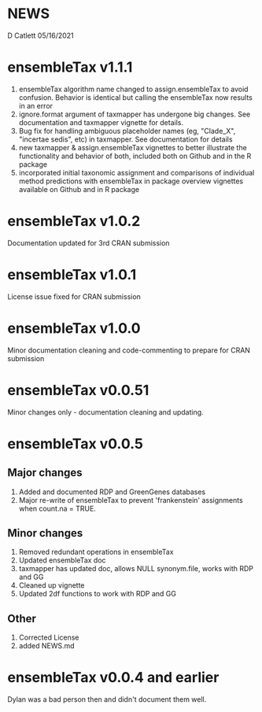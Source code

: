 NEWS
================
D Catlett
05/16/2021

# ensembleTax v1.1.1

1.  ensembleTax algorithm name changed to assign.ensembleTax to avoid confusion. Behavior is identical but calling the ensembleTax now results in an error
2.  ignore.format argument of taxmapper has undergone big changes. See documentation and taxmapper vignette for details.
3.  Bug fix for handling ambiguous placeholder names (eg, "Clade\_X", "incertae sedis", etc) in taxmapper. See documentation for details
4.  new taxmapper & assign.ensembleTax vignettes to better illustrate the functionality and behavior of both, included both on Github and in the R package
5.  incorporated initial taxonomic assignment and comparisons of individual method predictions with ensembleTax in package overview vignettes available on Github and in R package

# ensembleTax v1.0.2

Documentation updated for 3rd CRAN submission

# ensembleTax v1.0.1

License issue fixed for CRAN submission

# ensembleTax v1.0.0

Minor documentation cleaning and code-commenting to prepare for CRAN submission

# ensembleTax v0.0.51

Minor changes only - documentation cleaning and updating.

# ensembleTax v0.0.5

## Major changes

1.  Added and documented RDP and GreenGenes databases
2.  Major re-write of ensembleTax to prevent 'frankenstein' assignments when count.na = TRUE.

## Minor changes

1.  Removed redundant operations in ensembleTax
2.  Updated ensembleTax doc
3.  taxmapper has updated doc, allows NULL synonym.file, works with RDP and GG
4.  Cleaned up vignette
5.  Updated 2df functions to work with RDP and GG

## Other

1.  Corrected License
2.  added NEWS.md

# ensembleTax v0.0.4 and earlier

Dylan was a bad person then and didn't document them well.
